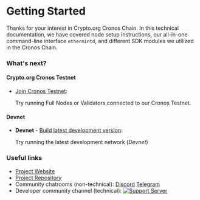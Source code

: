 # Getting Started

Thanks for your interest in Crypto.org Cronos Chain. In this technical documentation, we have covered node setup instructions, our all-in-one command-line interface `ethermintd`, and different SDK modules we utilized in the Cronos Chain.

### What's next?

#### Crypto.org Cronos Testnet

- [Join Cronos Testnet](./cronos-testnet.md):

  Try running Full Nodes or Validators connected to our Cronos Testnet.

#### Devnet

- **Devnet** - [Build latest development version](./local-devnet.md):

  Try running the latest development network (*Devnet*)

### Useful links

 <!---TODO: UPDATE LINKS--->

- [Project Website](https://cronos.crypto.org)
- [Project Repository](https://github.com/crypto-org-chain/cronos)
- Community chatrooms (non-technical): [Discord](https://discord.gg/nsp9JTC) [Telegram](https://t.me/CryptoComOfficial)
- Developer community channel (technical): [![Support Server](https://img.shields.io/discord/783264383978569728.svg?color=7289da&label=Crypto.org Chain)](https://discord.gg/pahqHz26q4)

 <!---TODO: UPDATE LINKS--->
